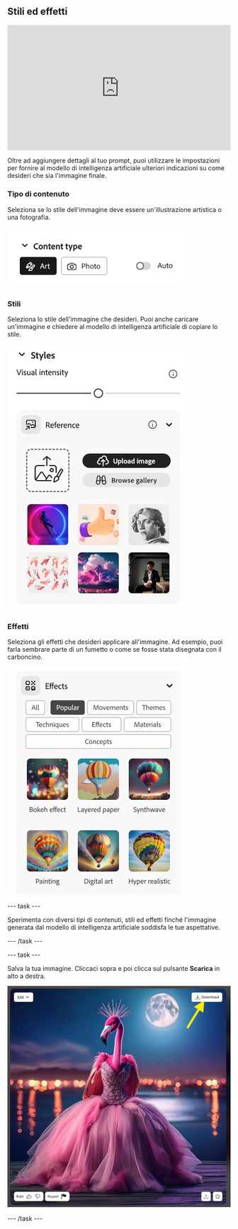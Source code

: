## Stili ed effetti

<html>
  <div style="position: relative; overflow: hidden; padding-top: 56.25%;">
    <iframe style="position: absolute; top: 0; left: 0; right: 0; width: 100%; height: 100%; border: none;" src="https://www.youtube.com/embed/AXQFcthUIMY?rel=0&cc_load_policy=1" allowfullscreen allow="accelerometer; autoplay; clipboard-write; encrypted-media; gyroscope; picture-in-picture; web-share"></iframe>
  </div>
</html>

Oltre ad aggiungere dettagli al tuo prompt, puoi utilizzare le impostazioni per fornire al modello di intelligenza artificiale ulteriori indicazioni su come desideri che sia l'immagine finale.

### Tipo di contenuto

Seleziona se lo stile dell'immagine deve essere un'illustrazione artistica o una fotografia.

![Diversi tipi di contenuto: artistici e foto](images/content-type.png)

### Stili

Seleziona lo stile dell'immagine che desideri. Puoi anche caricare un'immagine e chiedere al modello di intelligenza artificiale di copiare lo stile.

![Un elenco di diversi stili di immagine da selezionare](images/styles.png)

### Effetti

Seleziona gli effetti che desideri applicare all'immagine. Ad esempio, puoi farla sembrare parte di un fumetto o come se fosse stata disegnata con il carboncino.

![Un elenco di diversi effetti immagine da selezionare](images/effects.png)

\--- task ---

Sperimenta con diversi tipi di contenuti, stili ed effetti finché l'immagine generata dal modello di intelligenza artificiale soddisfa le tue aspettative.

\--- /task ---

\--- task ---

Salva la tua immagine. Cliccaci sopra e poi clicca sul pulsante **Scarica** in alto a destra.

![Un'immagine stilizzata di un fenicottero in abito da ballo con una freccia gialla verso un pulsante di download in alto a destra dell'immagine,](images/final-image.png)

\--- /task ---
